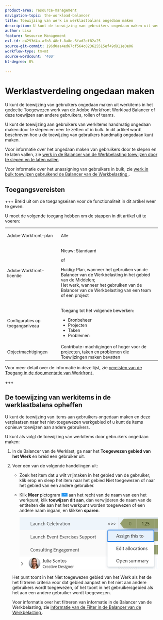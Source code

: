 ```yaml
---
product-area: resource-management
navigation-topic: the-workload-balancer
title: Toewijzing van werk in werklastbalans ongedaan maken
description: U kunt de toewijzing van gebruikers ongedaan maken uit werkitems in het gedeelte Toegewezen werk van de Adobe Workfront Workload Balancer of deze toewijzen aan andere gebruikers, rollen of teams.
author: Lisa
feature: Resource Management
exl-id: e4293d4a-afb8-48ef-8a8e-6fad2ef82a25
source-git-commit: 196d0aa4ed67cf564c823625515ef49d811e0e06
workflow-type: tm+mt
source-wordcount: '400'
ht-degree: 0%

---
```


# Werklastverdeling ongedaan maken

U kunt de toewijzing van gebruikers ongedaan maken uit werkitems in het gedeelte Toegewezen werk van de Adobe Workfront Workload Balancer of deze toewijzen aan andere gebruikers, rollen of teams.

U kunt de toewijzing aan gebruikers van werkitems handmatig ongedaan maken door te slepen en neer te zetten of in bulk. In dit artikel wordt beschreven hoe u de toewijzing van gebruikers handmatig ongedaan kunt maken.

Voor informatie over het ongedaan maken van gebruikers door te slepen en te laten vallen, zie [ werk in de Balancer van de Werkbelasting toewijzen door te slepen en te laten vallen ](../../resource-mgmt/workload-balancer/assign-work-in-workload-balancer-by-drag-and-drop.md)

Voor informatie over het unassigning van gebruikers in bulk, zie [ werk in bulk toewijzen gebruikend de Balancer van de Werkbelasting ](../../resource-mgmt/workload-balancer/assign-work-in-workload-balancer-in-bulk.md).

## Toegangsvereisten

+++ Breid uit om de toegangseisen voor de functionaliteit in dit artikel weer te geven.

U moet de volgende toegang hebben om de stappen in dit artikel uit te voeren:

<table style="table-layout:auto"> 
 <col> 
 <col> 
 <tbody> 
  <tr> 
   <td role="rowheader">Adobe Workfront-plan</td> 
   <td> <p>Alle </p> </td> 
  </tr>
  <tr> 
   <td role="rowheader">Adobe Workfront-licentie</td> 
   <td><p>Nieuw: Standaard</p>
       <p>of</p>
       <p>Huidig: Plan, wanneer het gebruiken van de Balancer van de Werkbelasting in het gebied van de Middelen;</br>
       Het werk, wanneer het gebruiken van de Balancer van de Werkbelasting van een team of een project</p></td>
  </tr> 
  <tr> 
   <td role="rowheader">Configuraties op toegangsniveau</td> 
   <td> <p>Toegang tot het volgende bewerken:</p> 
    <ul> 
     <li>Bronbeheer</li> 
     <li>Projecten</li> 
     <li>Taken</li> 
     <li>Problemen</li> 
    </ul></td>
  </tr> 
  <tr> 
   <td role="rowheader">Objectmachtigingen</td> 
   <td>Contribute-machtigingen of hoger voor de projecten, taken en problemen die Toewijzingen maken bevatten</td> 
  </tr> 
 </tbody> 
</table>

Voor meer detail over de informatie in deze lijst, zie [ vereisten van de Toegang in de documentatie van Workfront ](/help/quicksilver/administration-and-setup/add-users/access-levels-and-object-permissions/access-level-requirements-in-documentation.md).

+++

## De toewijzing van werkitems in de werklastbalans opheffen

U kunt de toewijzing van items aan gebruikers ongedaan maken en deze verplaatsen naar het niet-toegewezen werkgebied of u kunt de items opnieuw toewijzen aan andere gebruikers.

U kunt als volgt de toewijzing van werkitems door gebruikers ongedaan maken:

1. In de Balancer van de Werklast, ga naar het **Toegewezen gebied van het Werk** en breid een gebruiker uit.
1. Voer een van de volgende handelingen uit:

   * Zoek het item dat u wilt vrijmaken in het gebied van de gebruiker, klik erop en sleep het item naar het gebied Niet toegewezen of naar het gebied van een andere gebruiker.
   * Klik **Meer** pictogram ![](assets/more-icon-task-list.png) aan het recht van de naam van een het werkpunt, klik **toewijzen dit aan**, dan verwijderen de naam van de entiteiten die aan het het werkpunt worden toegewezen of een andere naam ingaan, en klikken **sparen**.

     ![](assets/assign-this-to-link-from-task-wb-nwe-350x104.png)

   Het punt toont in het Niet toegewezen gebied van het Werk als het de het filtreren criteria voor dat gebied aanpast en het niet aan andere gebruikers wordt toegewezen, of het toont in het gebruikersgebied als het aan een andere gebruiker wordt toegewezen.

   Voor informatie over het filtreren van informatie in de Balancer van de Werkbelasting, zie [ informatie van de Filter in de Balancer van de Werkbelasting ](../../resource-mgmt/workload-balancer/filter-information-workload-balancer.md).
